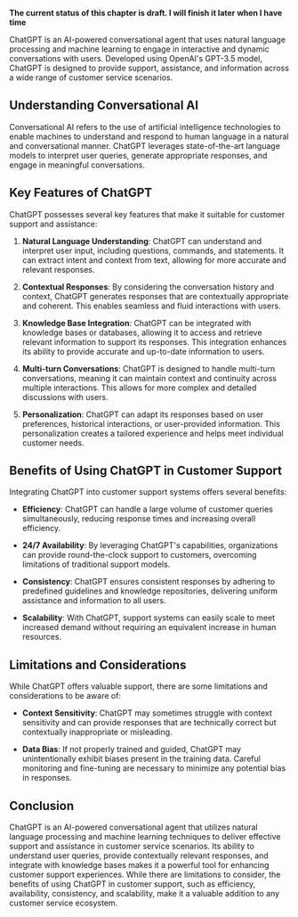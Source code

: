 **The current status of this chapter is draft. I will finish it later when I have time**

ChatGPT is an AI-powered conversational agent that uses natural language processing and machine learning to engage in interactive and dynamic conversations with users. Developed using OpenAI's GPT-3.5 model, ChatGPT is designed to provide support, assistance, and information across a wide range of customer service scenarios.

Understanding Conversational AI
-------------------------------

Conversational AI refers to the use of artificial intelligence technologies to enable machines to understand and respond to human language in a natural and conversational manner. ChatGPT leverages state-of-the-art language models to interpret user queries, generate appropriate responses, and engage in meaningful conversations.

Key Features of ChatGPT
-----------------------

ChatGPT possesses several key features that make it suitable for customer support and assistance:

1. **Natural Language Understanding**: ChatGPT can understand and interpret user input, including questions, commands, and statements. It can extract intent and context from text, allowing for more accurate and relevant responses.

2. **Contextual Responses**: By considering the conversation history and context, ChatGPT generates responses that are contextually appropriate and coherent. This enables seamless and fluid interactions with users.

3. **Knowledge Base Integration**: ChatGPT can be integrated with knowledge bases or databases, allowing it to access and retrieve relevant information to support its responses. This integration enhances its ability to provide accurate and up-to-date information to users.

4. **Multi-turn Conversations**: ChatGPT is designed to handle multi-turn conversations, meaning it can maintain context and continuity across multiple interactions. This allows for more complex and detailed discussions with users.

5. **Personalization**: ChatGPT can adapt its responses based on user preferences, historical interactions, or user-provided information. This personalization creates a tailored experience and helps meet individual customer needs.

Benefits of Using ChatGPT in Customer Support
---------------------------------------------

Integrating ChatGPT into customer support systems offers several benefits:

* **Efficiency**: ChatGPT can handle a large volume of customer queries simultaneously, reducing response times and increasing overall efficiency.

* **24/7 Availability**: By leveraging ChatGPT's capabilities, organizations can provide round-the-clock support to customers, overcoming limitations of traditional support models.

* **Consistency**: ChatGPT ensures consistent responses by adhering to predefined guidelines and knowledge repositories, delivering uniform assistance and information to all users.

* **Scalability**: With ChatGPT, support systems can easily scale to meet increased demand without requiring an equivalent increase in human resources.

Limitations and Considerations
------------------------------

While ChatGPT offers valuable support, there are some limitations and considerations to be aware of:

* **Context Sensitivity**: ChatGPT may sometimes struggle with context sensitivity and can provide responses that are technically correct but contextually inappropriate or misleading.

* **Data Bias**: If not properly trained and guided, ChatGPT may unintentionally exhibit biases present in the training data. Careful monitoring and fine-tuning are necessary to minimize any potential bias in responses.

Conclusion
----------

ChatGPT is an AI-powered conversational agent that utilizes natural language processing and machine learning techniques to deliver effective support and assistance in customer service scenarios. Its ability to understand user queries, provide contextually relevant responses, and integrate with knowledge bases makes it a powerful tool for enhancing customer support experiences. While there are limitations to consider, the benefits of using ChatGPT in customer support, such as efficiency, availability, consistency, and scalability, make it a valuable addition to any customer service ecosystem.
